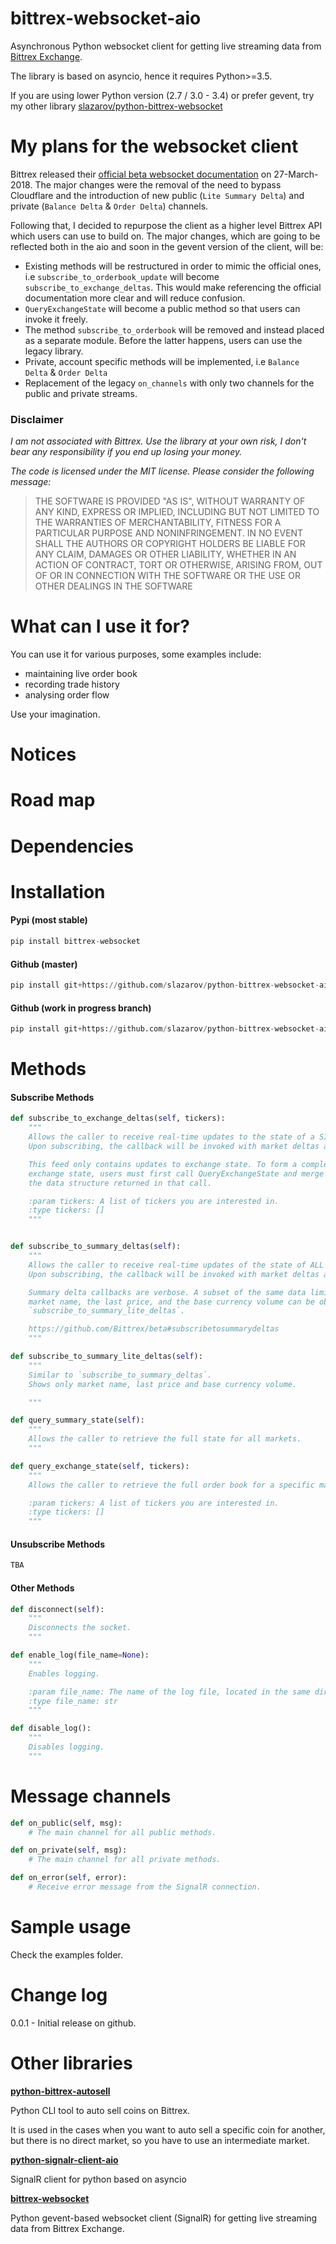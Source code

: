 # bittrex-websocket-aio
Asynchronous Python websocket client for getting live streaming data from [Bittrex Exchange](http://bittrex.com).

The library is based on asyncio, hence it requires Python>=3.5.

If you are using lower Python version (2.7 / 3.0 - 3.4) or prefer gevent, try my other library [slazarov/python-bittrex-websocket](https://github.com/slazarov/python-bittrex-websocket)

# My plans for the websocket client

Bittrex released their [official beta websocket documentation](https://github.com/Bittrex/beta) on 27-March-2018.
The major changes were the removal of the need to bypass Cloudflare and the introduction of new public (`Lite Summary Delta`) and private (`Balance Delta` & `Order Delta`) channels.

Following that, I decided to repurpose the client as a higher level Bittrex API which users can use to build on. The major changes, which are going to be reflected both in the aio and soon in the gevent version of the client, will be:

* Existing methods will be restructured in order to mimic the official ones, i.e `subscribe_to_orderbook_update` will become `subscribe_to_exchange_deltas`. This would make referencing the official documentation more clear and will reduce confusion.
* `QueryExchangeState` will become a public method so that users can invoke it freely.
* The method `subscribe_to_orderbook` will be removed and instead placed as a separate module. Before the latter happens, users can use the legacy library.
* Private, account specific methods will be implemented, i.e `Balance Delta` & `Order Delta`
* Replacement of the legacy `on_channels` with only two channels for the public and private streams.

### Disclaimer

*I am not associated with Bittrex. Use the library at your own risk, I don't bear any responsibility if you end up losing your money.*

*The code is licensed under the MIT license. Please consider the following message:*
> THE SOFTWARE IS PROVIDED "AS IS", WITHOUT WARRANTY OF ANY KIND, EXPRESS OR
IMPLIED, INCLUDING BUT NOT LIMITED TO THE WARRANTIES OF MERCHANTABILITY, FITNESS
FOR A PARTICULAR PURPOSE AND NONINFRINGEMENT. IN NO EVENT SHALL THE AUTHORS OR
COPYRIGHT HOLDERS BE LIABLE FOR ANY CLAIM, DAMAGES OR OTHER LIABILITY, WHETHER
IN AN ACTION OF CONTRACT, TORT OR OTHERWISE, ARISING FROM, OUT OF OR IN
CONNECTION WITH THE SOFTWARE OR THE USE OR OTHER DEALINGS IN THE SOFTWARE

# What can I use it for?
You can use it for various purposes, some examples include:
* maintaining live order book
* recording trade history
* analysing order flow

Use your imagination.

# Notices

# Road map

# Dependencies

# Installation
#### Pypi (most stable)
```python
pip install bittrex-websocket
```
#### Github (master)
```python
pip install git+https://github.com/slazarov/python-bittrex-websocket-aio.git
```
#### Github (work in progress branch)
```python
pip install git+https://github.com/slazarov/python-bittrex-websocket-aio.git@next-version-number
```
# Methods
#### Subscribe Methods
```python
def subscribe_to_exchange_deltas(self, tickers):
    """
    Allows the caller to receive real-time updates to the state of a SINGLE market.
    Upon subscribing, the callback will be invoked with market deltas as they occur.

    This feed only contains updates to exchange state. To form a complete picture of
    exchange state, users must first call QueryExchangeState and merge deltas into
    the data structure returned in that call.

    :param tickers: A list of tickers you are interested in.
    :type tickers: []
    """


def subscribe_to_summary_deltas(self):
    """
    Allows the caller to receive real-time updates of the state of ALL markets.
    Upon subscribing, the callback will be invoked with market deltas as they occur.

    Summary delta callbacks are verbose. A subset of the same data limited to the
    market name, the last price, and the base currency volume can be obtained via
    `subscribe_to_summary_lite_deltas`.

    https://github.com/Bittrex/beta#subscribetosummarydeltas
    """

def subscribe_to_summary_lite_deltas(self):
    """
    Similar to `subscribe_to_summary_deltas`.
    Shows only market name, last price and base currency volume.

    """

def query_summary_state(self):
    """
    Allows the caller to retrieve the full state for all markets.
    """

def query_exchange_state(self, tickers):
    """
    Allows the caller to retrieve the full order book for a specific market.

    :param tickers: A list of tickers you are interested in.
    :type tickers: []
    """
```

#### Unsubscribe Methods

```python
TBA
```

#### Other Methods

```python
def disconnect(self):
    """
    Disconnects the socket.
    """

def enable_log(file_name=None):
    """
    Enables logging.

    :param file_name: The name of the log file, located in the same directory as the executing script.
    :type file_name: str
    """

def disable_log():
    """
    Disables logging.
    """
```

# Message channels
```python
def on_public(self, msg):
    # The main channel for all public methods.

def on_private(self, msg):
    # The main channel for all private methods.

def on_error(self, error):
    # Receive error message from the SignalR connection.

```

# Sample usage
Check the examples folder.

# Change log
0.0.1 - Initial release on github.

# Other libraries
**[python-bittrex-autosell](https://github.com/slazarov/python-bittrex-autosell)**

Python CLI tool to auto sell coins on Bittrex.

It is used in the cases when you want to auto sell a specific coin for another, but there is no direct market, so you have to use an intermediate market.

**[python-signalr-client-aio](https://github.com/slazarov/python-signalr-client)**

SignalR client for python based on asyncio

**[bittrex-websocket](https://github.com/slazarov/python-bittrex-websocket)**

Python gevent-based websocket client (SignalR) for getting live streaming data from Bittrex Exchange.

